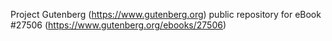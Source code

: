 Project Gutenberg (https://www.gutenberg.org) public repository for eBook #27506 (https://www.gutenberg.org/ebooks/27506)
